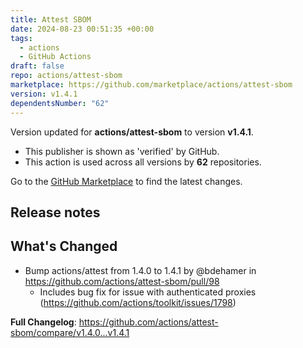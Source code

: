 ```yaml
---
title: Attest SBOM
date: 2024-08-23 00:51:35 +00:00
tags:
  - actions
  - GitHub Actions
draft: false
repo: actions/attest-sbom
marketplace: https://github.com/marketplace/actions/attest-sbom
version: v1.4.1
dependentsNumber: "62"
---
```



Version updated for **actions/attest-sbom** to version **v1.4.1**.
- This publisher is shown as 'verified' by GitHub.
- This action is used across all versions by **62** repositories.

Go to the [GitHub Marketplace](https://github.com/marketplace/actions/attest-sbom) to find the latest changes.

## Release notes

## What's Changed
* Bump actions/attest from 1.4.0 to 1.4.1 by @bdehamer in https://github.com/actions/attest-sbom/pull/98
  * Includes bug fix for issue with authenticated proxies (https://github.com/actions/toolkit/issues/1798)


**Full Changelog**: https://github.com/actions/attest-sbom/compare/v1.4.0...v1.4.1
